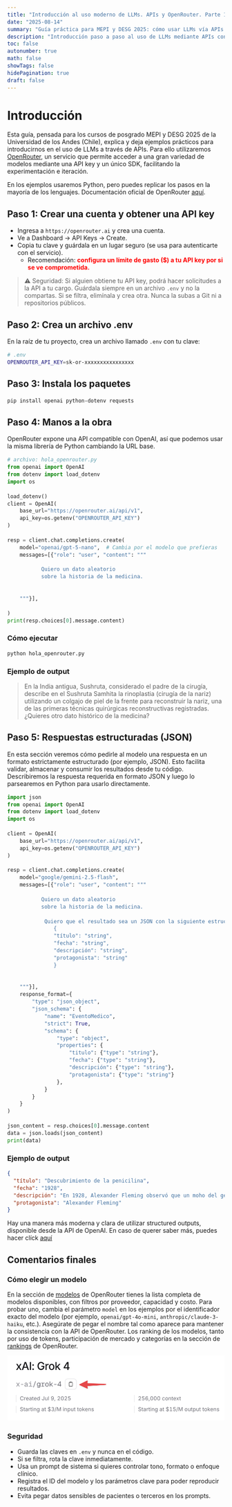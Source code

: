 ```yaml
---
title: "Introducción al uso moderno de LLMs. APIs y OpenRouter. Parte 1 – Magíster UAndes"
date: "2025-08-14"
summary: "Guía práctica para MEPI y DESG 2025: cómo usar LLMs vía APIs con OpenRouter, ejemplos en Python, respuestas estructuradas y buenas prácticas."
description: "Introducción paso a paso al uso de LLMs mediante APIs con OpenRouter: instalación, configuración de .env, ejemplos en Python, seguridad y recomendaciones."
toc: false
autonumber: true
math: false
showTags: false
hidePagination: true
draft: false
---
```


# Introducción

Esta guía, pensada para los cursos de posgrado MEPI y DESG 2025 de la Universidad de los Andes (Chile), explica y deja ejemplos prácticos para introducirnos en el uso de LLMs a través de APIs. Para ello utilizaremos [OpenRouter](https://openrouter.com), un servicio que permite acceder a una gran variedad de modelos mediante una API key y un único SDK, facilitando la experimentación e iteración.

En los ejemplos usaremos Python, pero puedes replicar los pasos en la mayoría de los lenguajes. Documentación oficial de OpenRouter [aquí](https://openrouter.ai/docs/quickstart).


## Paso 1: Crear una cuenta y obtener una API key
- Ingresa a `https://openrouter.ai` y crea una cuenta.
- Ve a Dashboard → API Keys → Create.
- Copia tu clave y guárdala en un lugar seguro (se usa para autenticarte con el servicio).
    - Recomendación: <span style="color: red; font-weight: bold;">configura un límite de gasto ($) a tu API key por si se ve comprometida.</span>

> ⚠️ Seguridad: Si alguien obtiene tu API key, podrá hacer solicitudes a la API a tu cargo. Guárdala siempre en un archivo `.env` y no la compartas. Si se filtra, elimínala y crea otra. Nunca la subas a Git ni a repositorios públicos.


## Paso 2: Crea un archivo .env

En la raíz de tu proyecto, crea un archivo llamado `.env` con tu clave:

```bash
# .env
OPENROUTER_API_KEY=sk-or-xxxxxxxxxxxxxxxx
```

## Paso 3: Instala los paquetes 

```bash
pip install openai python-dotenv requests
```

## Paso 4: Manos a la obra
OpenRouter expone una API compatible con OpenAI, así que podemos usar la misma librería de Python cambiando la URL base.

```python
# archivo: hola_openrouter.py
from openai import OpenAI
from dotenv import load_dotenv
import os

load_dotenv()
client = OpenAI(
    base_url="https://openrouter.ai/api/v1",
    api_key=os.getenv("OPENROUTER_API_KEY")
)

resp = client.chat.completions.create(
    model="openai/gpt-5-nano",  # Cambia por el modelo que prefieras
    messages=[{"role": "user", "content": """
    
           Quiero un dato aleatorio 
           sobre la historia de la medicina. 
    
    
    """}],

)
print(resp.choices[0].message.content)
```

### Cómo ejecutar

```bash
python hola_openrouter.py
```


### Ejemplo de output

> En la India antigua, Sushruta, considerado el padre de la cirugía, describe en el Sushruta Samhita la rinoplastia (cirugía de la nariz) utilizando un colgajo de piel de la frente para reconstruir la nariz, una de las primeras técnicas quirúrgicas reconstructivas registradas. ¿Quieres otro dato histórico de la medicina?



## Paso 5: Respuestas estructuradas (JSON)

En esta sección veremos cómo pedirle al modelo una respuesta en un formato estrictamente estructurado (por ejemplo, JSON). Esto facilita validar, almacenar y consumir los resultados desde tu código. Describiremos la respuesta requerida en formato JSON y luego lo parsearemos en Python para usarlo directamente.

```python
import json
from openai import OpenAI
from dotenv import load_dotenv
import os

client = OpenAI(
    base_url="https://openrouter.ai/api/v1",
    api_key=os.getenv("OPENROUTER_API_KEY")
)

resp = client.chat.completions.create(
    model="google/gemini-2.5-flash",  
    messages=[{"role": "user", "content": """
    
           Quiero un dato aleatorio 
           sobre la historia de la medicina. 

            Quiero que el resultado sea un JSON con la siguiente estructura:
               {
               "título": "string",
               "fecha": "string",
               "descripción": "string",
               "protagonista": "string"
               }
    
    
    """}],
    response_format={
        "type": "json_object",
        "json_schema": {
            "name": "EventoMedico",
            "strict": True,
            "schema": {
                "type": "object",
                "properties": {
                    "titulo": {"type": "string"},
                    "fecha": {"type": "string"},
                    "descripción": {"type": "string"},
                    "protagonista": {"type": "string"}
                },
            }
        }
    }
)

json_content = resp.choices[0].message.content
data = json.loads(json_content)
print(data)
```

### Ejemplo de output
```json
{
  "título": "Descubrimiento de la penicilina",
  "fecha": "1928",
  "descripción": "En 1928, Alexander Fleming observó que un moho del género Penicillium notatum contaminó una placa de cultivo de Staphylococcus aureus y que, alrededor del moho, el crecimiento bacteriano se detenía. Este hallazgo llevó al aislamiento de la penicilina, el primer antibiótico, y marcó el inicio de la era de los antibióticos.",
  "protagonista": "Alexander Fleming"
}
```


Hay una manera más moderna y clara de utilizar structured outputs, disponible desde la API de OpenAI. En caso de querer saber más, puedes hacer clíck [aquí](https://platform.openai.com/docs/guides/structured-outputs)


## Comentarios finales

### Cómo elegir un modelo

En la sección de [modelos](https://openrouter.ai/models) de OpenRouter tienes la lista completa de modelos disponibles, con filtros por proveedor, capacidad y costo. Para probar uno, cambia el parámetro `model` en los ejemplos por el identificador exacto del modelo (por ejemplo, `openai/gpt-4o-mini`, `anthropic/claude-3-haiku`, etc.). Asegúrate de pegar el nombre tal como aparece para mantener la consistencia con la API de OpenRouter.
Los ranking de los modelos, tanto por uso de tokens, participación de mercado y categorías en la sección de [rankings](https://openrouter.ai/rankings) de OpenRouter.


![copy_model](copy_model.png)


### Seguridad

- Guarda las claves en `.env` y nunca en el código.
- Si se filtra, rota la clave inmediatamente.
- Usa un prompt de sistema si quieres controlar tono, formato o enfoque clínico.
- Registra el ID del modelo y los parámetros clave para poder reproducir resultados.
- Evita pegar datos sensibles de pacientes o terceros en los prompts.


